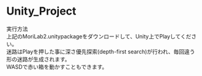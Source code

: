 # Unity_Project
実行方法  
上記のMoriLab2.unitypackageをダウンロードして、Unity上でPlayしてください。  
迷路はPlayを押した事に深さ優先探索(depth-first search)が行われ、毎回違う形の迷路が生成されます。  
WASDで赤い箱を動かすこともできます。  
